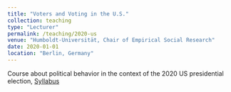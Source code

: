 ```yaml
---
title: "Voters and Voting in the U.S."
collection: teaching
type: "Lecturer"
permalink: /teaching/2020-us
venue: "Humboldt-Universität, Chair of Empirical Social Research"
date: 2020-01-01
location: "Berlin, Germany"
---
```


Course about political behavior in the context of the 2020 US presidential election, [Syllabus](/files/syllabus_us2020.pdf)
